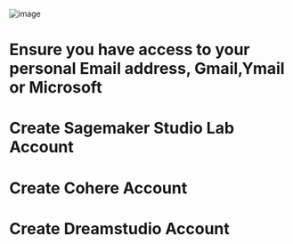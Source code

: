 
![image](https://github.com/jayyanar/genai-apps/assets/12956021/8001f020-7ec0-436f-b45c-b90b5bbf6e23)

# Ensure you have access to your personal Email address, Gmail,Ymail or Microsoft

# Create Sagemaker Studio Lab Account



# Create Cohere Account


# Create Dreamstudio Account

